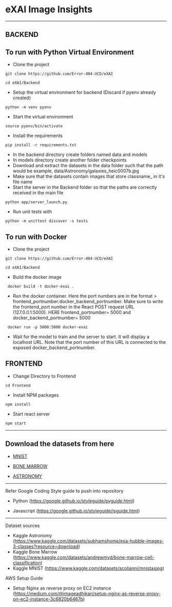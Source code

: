 <h1>eXAI Image Insights</h1>

-----
<h2> BACKEND </h2>

<h2> To run with Python Virtual Environment</h2>

- Clone the project

```
git clone https://github.com/Error-404-UCD/eXAI
```

```
cd eXAI/Backend
```

- Setup the virtual environment for backend (Discard if pyenv already created)

```
python -m venv pyenv
```

- Start the virtual environment

```
source pyenv/bin/activate
```

- Install the requirements

```
pip install -r requirements.txt
```

- In the backend directory create folders named data and models
- In models directory create another folder checkpoints
- Download and extract the datasets in the data folder such that the path would be example, data/Astronomy/galaxies_heic0007b.jpg
- Make sure that the datasets contain images that store classname_ in it's file name
- Start the server in the Backend folder so that the paths are correctly received in the main file

```
python app/server_launch.py
```

- Run unit tests with

```
python -m unittest discover -s tests
```


<h2> To run with Docker</h2>

- Clone the project

```
git clone https://github.com/Error-404-UCD/eXAI
```

```
cd eXAI/Backend
```

- Build the docker image

```
 docker build -t docker-exai . 
```

- Run the docker container. Here the port numbers are in the format > frontend_portnumber:docker_backend_portnumber. Make sure to write the frontend_port number in the React POST request URL (127.0.0.1:5000). HERE frontend_portnumber= 5000 and docker_backend_portnumber= 5000

```
 docker run -p 5000:5000 docker-exai  
```
- Wait for the model to train and the server to start. It will display a localhost URL. Note that the port number of this URL is connected to the exposed docker_backend_portnumber.

<h2> FRONTEND </h2>

- Change Directory to Frontend

```
cd Frontend
```

- Install NPM packages

```
npm install
```

- Start react server

```
npm start
```
-----
<h2> Download the datasets from here</h2>

- [MNIST](https://drive.google.com/file/d/1MwIyLK1h0iEi3Lfi9piRR7LNQf6gXXYT/view?usp=drive_link)

- [BONE MARROW](https://drive.google.com/file/d/1gwtnhsOOcuwlChL1HTofrDN69uHPreIJ/view?usp=drive_link)

- [ASTRONOMY](https://drive.google.com/file/d/14ueW-7m3HkjVIR1O2RjX3TPr_4ZS8Vh1/view?usp=drive_link)

-----
Refer Google Coding Style guide to push into repository

- Python (https://google.github.io/styleguide/pyguide.html)

- Javascript (https://google.github.io/styleguide/jsguide.html)

-----
Dataset sources
- Kaggle Astronomy (https://www.kaggle.com/datasets/subhamshome/esa-hubble-images-3-classes?resource=download)
- Kaggle Bone Marrow (https://www.kaggle.com/datasets/andrewmvd/bone-marrow-cell-classification)
- Kaggle MNIST (https://www.kaggle.com/datasets/scolianni/mnistasjpg)

AWS Setup Guide
- Setup Nginx as reverse proxy on EC2 instance (https://medium.com/@imageadhikari/setup-nginx-as-reverse-proxy-on-ec2-instance-3c6820b6467b)
